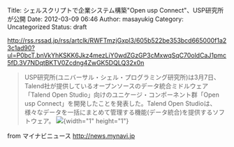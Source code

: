 Title: シェルスクリプトで企業システム構築"Open usp Connect"、USP研究所が公開
Date: 2012-03-09 06:46
Author: masayukig
Category: Uncategorized
Status: draft

<http://rss.rssad.jp/rss/artclk/RWFTmzjGxpl3/605b522be353bcd665000f1a23c1ad90?ul=P0bcT.bnVkYhKSKK6Jkz4mezLiY0wdZGzGP3cMxwqSqC70oldCaJ1pmc5fD.3V7NDqtBKTV0Zcdng4ZwGK5DQLQ32x0n>  
  
  

> USP研究所(ユニバーサル・シェル・プログラミング研究所)は3月7日、Talend社が提供しているオープンソースのデータ統合ミドルウェア「Talend
> Open Studio」向けのユニケージ・コンポーネント群「Open usp
> Connect」を開発したことを発表した。Talend Open
> Studioは、様々なデータを一括にまとめて管理する機能(データ統合)を提供するソフトウェア。
> ![](http://rss.rssad.jp/rss/artimg/RWFTmzjGxpl3/605b522be353bcd665000f1a23c1ad90){width="1"
> height="1"}

  
  
from マイナビニュース <http://news.mynavi.jp>
